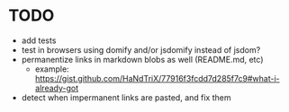 TODO
====

* add tests
* test in browsers using domify and/or jsdomify instead of jsdom?
* permanentize links in markdown blobs as well (README.md, etc)
  * example: https://gist.github.com/HaNdTriX/77916f3fcdd7d285f7c9#what-i-already-got
* detect when impermanent links are pasted, and fix them
